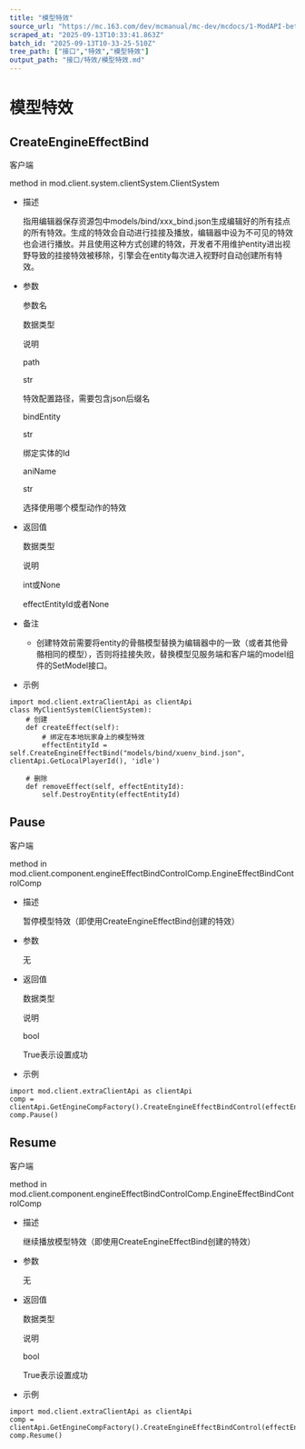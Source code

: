 ```yaml
---
title: "模型特效"
source_url: "https://mc.163.com/dev/mcmanual/mc-dev/mcdocs/1-ModAPI-beta/%E6%8E%A5%E5%8F%A3/%E7%89%B9%E6%95%88/%E6%A8%A1%E5%9E%8B%E7%89%B9%E6%95%88.html?catalog=1"
scraped_at: "2025-09-13T10:33:41.863Z"
batch_id: "2025-09-13T10-33-25-510Z"
tree_path: ["接口","特效","模型特效"]
output_path: "接口/特效/模型特效.md"
---
```


#  模型特效

##  CreateEngineEffectBind

客户端

method in mod.client.system.clientSystem.ClientSystem

*   描述
    
    指用编辑器保存资源包中models/bind/xxx\_bind.json生成编辑好的所有挂点的所有特效。生成的特效会自动进行挂接及播放，编辑器中设为不可见的特效也会进行播放。并且使用这种方式创建的特效，开发者不用维护entity进出视野导致的挂接特效被移除，引擎会在entity每次进入视野时自动创建所有特效。
    
*   参数
    
    参数名
    
    数据类型
    
    说明
    
    path
    
    str
    
    特效配置路径，需要包含json后缀名
    
    bindEntity
    
    str
    
    绑定实体的Id
    
    aniName
    
    str
    
    选择使用哪个模型动作的特效
    
*   返回值
    
    数据类型
    
    说明
    
    int或None
    
    effectEntityId或者None
    
*   备注
    
    *   创建特效前需要将entity的骨骼模型替换为编辑器中的一致（或者其他骨骼相同的模型），否则将挂接失败，替换模型见服务端和客户端的model组件的SetModel接口。
*   示例
    

```
import mod.client.extraClientApi as clientApi
class MyClientSystem(ClientSystem):
    # 创建
    def createEffect(self):
        # 绑定在本地玩家身上的模型特效
        effectEntityId = self.CreateEngineEffectBind("models/bind/xuenv_bind.json", clientApi.GetLocalPlayerId(), 'idle')

    # 删除
    def removeEffect(self, effectEntityId):
        self.DestroyEntity(effectEntityId)

```

##  Pause

客户端

method in mod.client.component.engineEffectBindControlComp.EngineEffectBindControlComp

*   描述
    
    暂停模型特效（即使用CreateEngineEffectBind创建的特效）
    
*   参数
    
    无
    
*   返回值
    
    数据类型
    
    说明
    
    bool
    
    True表示设置成功
    
*   示例
    

```
import mod.client.extraClientApi as clientApi
comp = clientApi.GetEngineCompFactory().CreateEngineEffectBindControl(effectEntityId)
comp.Pause()

```

##  Resume

客户端

method in mod.client.component.engineEffectBindControlComp.EngineEffectBindControlComp

*   描述
    
    继续播放模型特效（即使用CreateEngineEffectBind创建的特效）
    
*   参数
    
    无
    
*   返回值
    
    数据类型
    
    说明
    
    bool
    
    True表示设置成功
    
*   示例
    

```
import mod.client.extraClientApi as clientApi
comp = clientApi.GetEngineCompFactory().CreateEngineEffectBindControl(effectEntityId)
comp.Resume()

```